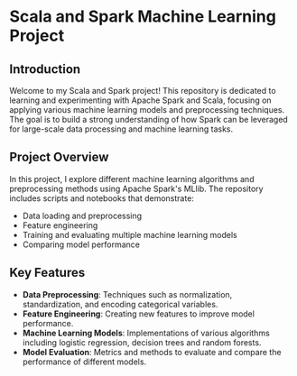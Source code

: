 # Scala and Spark Machine Learning Project

## Introduction
Welcome to my Scala and Spark project! This repository is dedicated to learning and experimenting with Apache Spark and Scala, focusing on applying various machine learning models and preprocessing techniques. The goal is to build a strong understanding of how Spark can be leveraged for large-scale data processing and machine learning tasks.

## Project Overview
In this project, I explore different machine learning algorithms and preprocessing methods using Apache Spark's MLlib. The repository includes scripts and notebooks that demonstrate:

- Data loading and preprocessing
- Feature engineering
- Training and evaluating multiple machine learning models
- Comparing model performance

## Key Features
- **Data Preprocessing**: Techniques such as normalization, standardization, and encoding categorical variables.
- **Feature Engineering**: Creating new features to improve model performance.
- **Machine Learning Models**: Implementations of various algorithms including logistic regression, decision trees and random forests.
- **Model Evaluation**: Metrics and methods to evaluate and compare the performance of different models.

